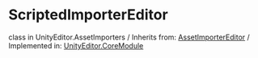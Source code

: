 # ScriptedImporterEditor
class in UnityEditor.AssetImporters
 / Inherits from: <a href="https://docs.unity3d.com/6000.1/Documentation/ScriptReference/AssetImporterEditor.html">AssetImporterEditor</a> / Implemented in: <a href="https://docs.unity3d.com/6000.1/Documentation/ScriptReference/UnityEditor.CoreModule.html">UnityEditor.CoreModule</a>
